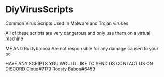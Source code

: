 # DiyVirusScripts
Common Virus Scripts Used In Malware and Trojan viruses 

All of these scripts are very dangerous and only use them on a virtual machine

ME AND Rustybalboa Are not responsible for any damage caused to your pc


HAVE ANY SCRIPTS YOU WOULD LIKE TO SEND US CONTACT US ON DISCORD
Cloud#7179
Roosty Baboa#6459
